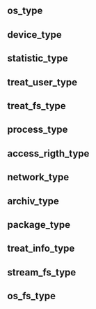 ## os_type
## device_type
## statistic_type
## treat_user_type
## treat_fs_type
## process_type
## access_rigth_type
## network_type
## archiv_type
## package_type
## treat_info_type
## stream_fs_type
## os_fs_type
